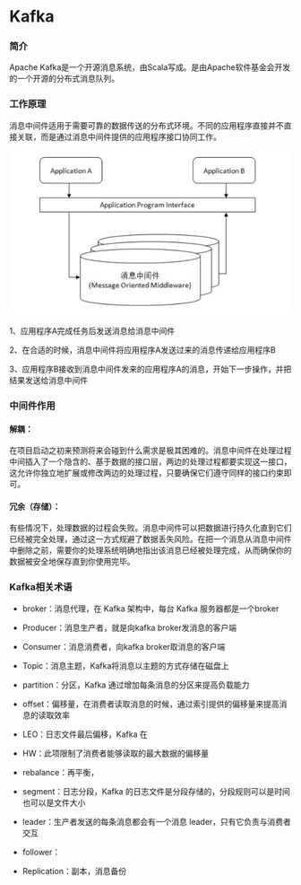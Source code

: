 # Kafka

### 简介

Apache Kafka是一个开源消息系统，由Scala写成。是由Apache软件基金会开发的一个开源的分布式消息队列。

### 工作原理

消息中间件适用于需要可靠的数据传送的分布式环境。不同的应用程序直接并不直接关联，而是通过消息中间件提供的应用程序接口协同工作。

<img src="images/work.jpg">

1、应用程序A完成任务后发送消息给消息中间件

2、在合适的时候，消息中间件将应用程序A发送过来的消息传递给应用程序B

3、应用程序B接收到消息中间件发来的应用程序A的消息，开始下一步操作，并把结果发送给消息中间件

### 中间件作用

#### 解耦：

在项目启动之初来预测将来会碰到什么需求是极其困难的。消息中间件在处理过程中间插入了一个隐含的、基于数据的接口层，两边的处理过程都要实现这一接口，这允许你独立地扩展或修改两边的处理过程，只要确保它们遵守同样的接口约束即可。

#### 冗余（存储）：

有些情况下，处理数据的过程会失败。消息中间件可以把数据进行持久化直到它们已经被完全处理，通过这一方式规避了数据丢失风险。在把一个消息从消息中间件中删除之前，需要你的处理系统明确地指出该消息已经被处理完成，从而确保你的数据被安全地保存直到你使用完毕。

### Kafka相关术语

-   broker：消息代理，在 Kafka 架构中，每台 Kafka 服务器都是一个broker

-   Producer：消息生产者，就是向kafka broker发消息的客户端

-   Consumer：消息消费者，向kafka broker取消息的客户端

-   Topic：消息主题，Kafka将消息以主题的方式存储在磁盘上

-   partition：分区，Kafka 通过增加每条消息的分区来提高负载能力

-   offset：偏移量，在消费者读取消息的时候，通过索引提供的偏移量来提高消息的读取效率

-   LEO：日志文件最后偏移，Kafka 在

-   HW：此项限制了消费者能够读取的最大数据的偏移量

-   rebalance：再平衡，

-   segment：日志分段，Kafka 的日志文件是分段存储的，分段规则可以是时间也可以是文件大小

-   leader：生产者发送的每条消息都会有一个消息 leader，只有它负责与消费者交互

-   follower：

-   Replication：副本，消息备份
